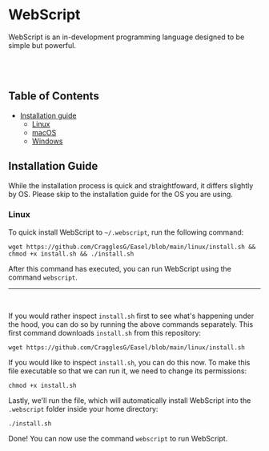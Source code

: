 # WebScript

WebScript is an in-development programming language designed to be simple but powerful.
<br><br><br><br>

## Table of Contents

- [Installation guide](#installation-guide)
  - [Linux](#linux)
  - [macOS](#macos)
  - [Windows](#windows)

## Installation Guide

While the installation process is quick and straightfoward, it differs slightly by OS. Please skip to the installation guide for the OS you are using.

### Linux

To quick install WebScript to `~/.webscript`, run the following command:

```
wget https://github.com/CragglesG/Easel/blob/main/linux/install.sh && chmod +x install.sh && ./install.sh
```

After this command has executed, you can run WebScript using the command `webscript`.
<br>

---

<br>

If you would rather inspect `install.sh` first to see what's happening under the hood, you can do so by running the above commands separately. This first command downloads `install.sh` from this repository:

```
wget https://github.com/CragglesG/Easel/blob/main/linux/install.sh
```

If you would like to inspect `install.sh`, you can do this now. To make this file executable so that we can run it, we need to change its permissions:

```
chmod +x install.sh
```

Lastly, we'll run the file, which will automatically install WebScript into the `.webscript` folder inside your home directory:

```
./install.sh
```

Done! You can now use the command `webscript` to run WebScript.
